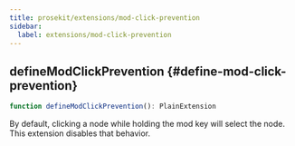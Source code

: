 ```yaml
---
title: prosekit/extensions/mod-click-prevention
sidebar:
  label: extensions/mod-click-prevention
---
```



## defineModClickPrevention {#define-mod-click-prevention}

```ts
function defineModClickPrevention(): PlainExtension
```

By default, clicking a node while holding the mod key will select the node. This
extension disables that behavior.
